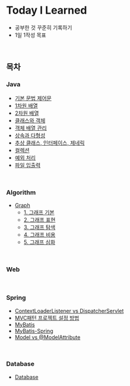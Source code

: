 # Today I Learned
-  공부한 것 꾸준히 기록하기
- 1일 1작성 목표

<br>

## 목차


### Java
- [기본 문법 제어문](/Java/기본%20문법%20제어문.md)
- [1차원 배열](/Java/1차원%20배열.md)
- [2차원 배열](/Java/2차원%20배열.md)
- [클래스와 객체](/Java/클래스와%20객체.md)
- [객체 배열 관리](/Java/객체%20배열%20관리.md)
- [상속과 다형성](/Java/상속과%20다형성.md)
- [추상 클래스, 인터페이스, 제네릭](/Java/추상클래스,%20인터페이스,%20제네릭.md)
- [컬렉션](/Java/컬렉션.md)
- [예외 처리](/Java/예외%20처리.md)
- [파일 입출력](/Java/파일%20입출력.md)

<br>

### Algorithm
- [Graph](/Algorithm/Graph.md)
  - [1. 그래프 기본](/Algorithm/Graph.md#1-그래프-기본)
  - [2. 그래프 표현](/Algorithm/Graph.md#2-그래프-표현)
  - [3. 그래프 탐색](/Algorithm/Graph.md#3-그래프-탐색)
  - [4. 그래프 비용](/Algorithm/Graph.md#4-그래프-비용)
  - [5. 그래프 심화](/Algorithm/Graph.md#5-그래프-심화)

<br>

### Web

<br>

### Spring
- [ContextLoaderListener vs DispatcherServlet](Spring/ContextLoaderListener%20vs%20DispatcherServlet.md)
- [MVC패턴 프로젝트 설정 방법](Spring/MVC패턴%20프로젝트%20설정%20방법.md)
- [MyBatis](/Spring/MyBatis.md)
- [MyBatis-Spring](/Spring/MyBatis-Spring.md)
- [Model vs @ModelAttribute](/Spring/Model%20vs%20@ModelAttribute.md)

<br>

### Database
- [Database](Database/Database.md#database)

 
